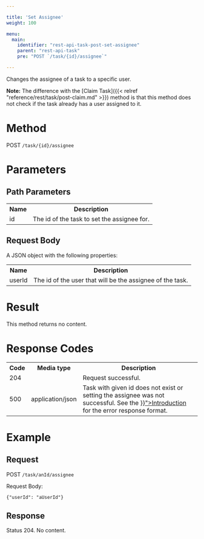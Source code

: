 ```yaml
---

title: 'Set Assignee'
weight: 100

menu:
  main:
    identifier: "rest-api-task-post-set-assignee"
    parent: "rest-api-task"
    pre: "POST `/task/{id}/assignee`"

---
```



Changes the assignee of a task to a specific user.

**Note:** The difference with the [Claim Task]({{< relref "reference/rest/task/post-claim.md" >}}) method is that this method does not check if the task already has a user assigned to it.


# Method

POST `/task/{id}/assignee`


# Parameters

## Path Parameters

<table class="table table-striped">
  <tr>
    <th>Name</th>
    <th>Description</th>
  </tr>
  <tr>
    <td>id</td>
    <td>The id of the task to set the assignee for.</td>
  </tr>
</table>
  
## Request Body

A JSON object with the following properties:

<table class="table table-striped">
  <tr>
    <th>Name</th>
    <th>Description</th>
  </tr>
  <tr>
    <td>userId</td>
    <td>The id of the user that will be the assignee of the task.</td>
  </tr>
</table>


# Result

This method returns no content.


# Response Codes

<table class="table table-striped">
  <tr>
    <th>Code</th>
    <th>Media type</th>
    <th>Description</th>
  </tr>
  <tr>
    <td>204</td>
    <td></td>
    <td>Request successful.</td>
  </tr>
  <tr>
    <td>500</td>
    <td>application/json</td>
    <td>Task with given id does not exist or setting the assignee was not successful. See the <a href="{{< relref "reference/rest/overview/index.md#error-handling" >}}">Introduction</a> for the error response format.</td>
  </tr>
</table>

# Example

## Request

POST `/task/anId/assignee`

Request Body:

    {"userId": "aUserId"}

## Response

Status 204. No content.